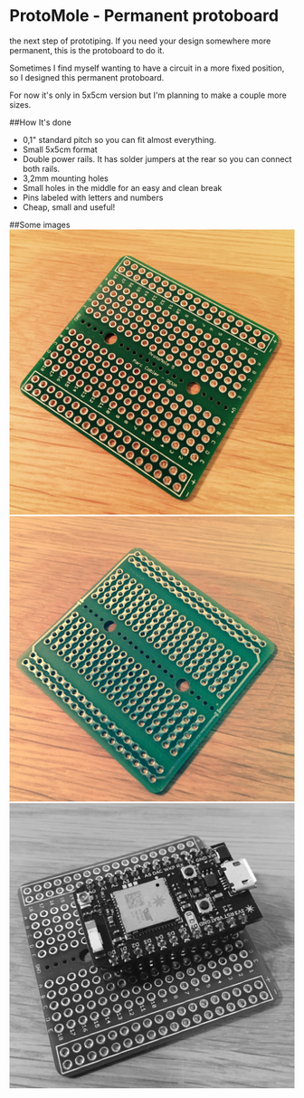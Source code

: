 # ProtoMole - Permanent protoboard
the next step of prototiping. If you need your design somewhere more permanent, this is the protoboard to do it.

Sometimes I find myself wanting to have a circuit in a more fixed position, so I designed this permanent protoboard.

For now it's only in 5x5cm version but I'm planning to make a couple more sizes.

##How It's done

+ 0,1" standard pitch so you can fit almost everything. 
+ Small 5x5cm format
+ Double power rails. It has solder jumpers at the rear so you can connect both rails.
+ 3,2mm mounting holes
+ Small holes in the middle for an easy and clean break
+ Pins labeled with letters and numbers
+ Cheap, small and useful!

##Some images
![Board from the front](https://github.com/kitusmark/ProtoMole/blob/master/img/front.jpg)
![Board from the Rear](https://github.com/kitusmark/ProtoMole/blob/master/img/rear.jpg)
![Board with a particle photon](https://github.com/kitusmark/ProtoMole/blob/master/img/reference.jpg)